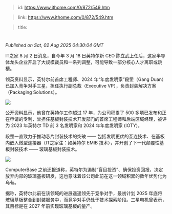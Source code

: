 > id: https://www.ithome.com/0/872/549.htm

> link: https://www.ithome.com/0/872/549.htm

> title: 

# 
_Published on Sat, 02 Aug 2025 04:30:04 GMT_

IT之家 8 月 2 日消息，自今年 3 月 18 日英特尔新 CEO 陈立武上任后，这家半导体龙头企业开启了大规模裁员和一系列调整，可能导致一部分核心人才离职或跳槽。

领英资料显示，英特尔前首席工程师、2024 年“年度发明家”段罡（Gang Duan）已加入竞争对手三星，担任执行副总裁（Executive VP），负责封装解决方案（Packaging Solutions）。

![](https://img.ithome.com/newsuploadfiles/2025/8/766a8bfe-f2b4-4438-86fb-3358028ac934.jpg?x-bce-process=image/format,f_auto)

公开资料显示，他曾在英特尔工作超过 17 年，为公司积累了 500 多项已发布和正在申请的专利，曾担任基板封装技术开发部门的首席工程师和后端区域经理，被评为 2023 年英特尔 TD 前 3 名发明家和 2024 年年度发明家 (IOTY)。

段罡一直致力于推动芯片封装技术的突破 —— 包括发明更优的互连技术、在基板内嵌入微型连接器（IT之家注：如英特尔 EMIB 技术），并开创了下一代颠覆性基板封装技术 —— 玻璃基板封装技术。

![](https://img.ithome.com/newsuploadfiles/2025/8/77c2a903-5446-4ba4-8870-722115cfb845.jpg?x-bce-process=image/format,f_auto)

ComputerBase 之前还报道称，英特尔为遏制“盲目投资”、确保投资回报，决定放弃内部的玻璃基板研发，这也意味着该公司此前在这一领域积累的数年优势化为乌有。

据称，英特尔此前在该领域的进展遥遥领先于竞争对手，最初计划 2025 年底将玻璃基板整合到封装服务中，而竞争对手仍处于技术探索阶段。三星电机曾表示，其目标是在 2027 年前实现玻璃基板的量产。
